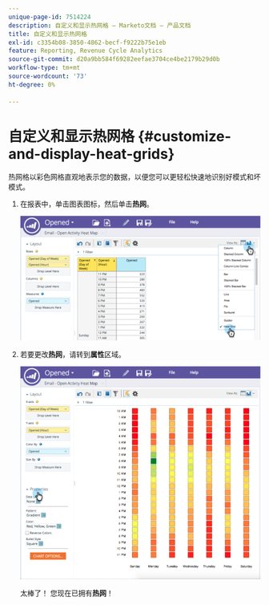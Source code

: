 ```yaml
---
unique-page-id: 7514224
description: 自定义和显示热网格 — Marketo文档 — 产品文档
title: 自定义和显示热网格
exl-id: c3354b08-3850-4862-becf-f9222b75e1eb
feature: Reporting, Revenue Cycle Analytics
source-git-commit: d20a9bb584f69282eefae3704ce4be2179b29d0b
workflow-type: tm+mt
source-wordcount: '73'
ht-degree: 0%

---
```


# 自定义和显示热网格 {#customize-and-display-heat-grids}

热网格以彩色网格直观地表示您的数据，以便您可以更轻松快速地识别好模式和坏模式。

1. 在报表中，单击图表图标，然后单击&#x200B;**热网**。

   ![](assets/image2015-5-4-15-3a2-3a17.png)

1. 若要更改&#x200B;**热网**，请转到&#x200B;**属性**&#x200B;区域。

   ![](assets/image2015-5-4-16-3a7-3a9.png)

   太棒了！ 您现在已拥有&#x200B;**热网**！
